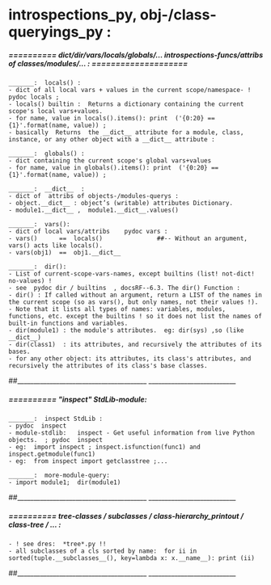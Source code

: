 introspections_py, obj-/class-queryings_py :
=========================================================================================


#####  ==========  __dict__/dir/vars/locals/globals/... introspections-funcs/attribs of classes/modules/... : ==================== 

	_______:  locals() :
    - dict of all local vars + values in the current scope/namespace- !   pydoc locals ;
	- locals() builtin :  Returns a dictionary containing the current scope's local vars+values.
	- for name, value in locals().items(): print  ('{0:20} ==  {1}'.format(name, value)) ;
	- basically  Returns  the __dict__ attribute for a module, class, instance, or any other object with a __dict__ attribute :

	_______:  globals() :
    - dict containing the current scope's global vars+values
	- for name, value in globals().items(): print  ('{0:20} ==  {1}'.format(name, value)) ;

	_______:  __dict__  :
    - dict of  attribs of objects-/modules-querys : 
	- object.__dict__ : object’s (writable) attributes Dictionary.
	- module1.__dict__ ,  module1.__dict__.values() 

	_______:  vars():
    - dict of local vars/attribs    pydoc vars :
	- vars()      ==  locals()               ##-- Without an argument, vars() acts like locals().
	- vars(obj1)  ==  obj1.__dict__

	_______:  dir():
    - List of current-scope-vars-names, except builtins (list! not-dict! no-values) !   
    - see  pydoc dir / builtins  , docsRF--6.3. The dir() Function :
	- dir() : If called without an argument, return a LIST of the names in the current scope (so as vars(), but only names, not their values !).
	- Note that it lists all types of names: variables, modules, functions, etc. except the builtins ! so it does not list the names of built-in functions and variables. 
	- dir(module1) : the module's attributes.  eg: dir(sys) ,so (like __dict__)
	- dir(class1)  : its attributes, and recursively the attributes of its bases.
	- for any other object: its attributes, its class's attributes, and recursively the attributes of its class's base classes.
##________________________________________  ___________________________


#####  ==========  "inspect" StdLib-module:

    _______:  inspect StdLib :
    - pydoc  inspect
	- module-stdlib:   inspect - Get useful information from live Python objects.  ; pydoc  inspect
	- eg:  import inspect ; inspect.isfunction(func1) and inspect.getmodule(func1)
	- eg:  from inspect import getclasstree ;...

    _______:  more-module-query:
    - import module1;  dir(module1)

##________________________________________  ___________________________


#####  ==========  tree-classes / subclasses / class-hierarchy_printout / class-tree / ... :

    - ! see dres:  *tree*.py !!
    - all subclasses of a cls sorted by name:  for ii in sorted(tuple.__subclasses__(), key=lambda x: x.__name__): print (ii)  
##________________________________________  ___________________________

